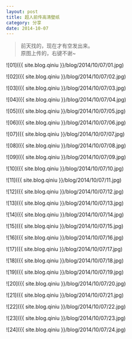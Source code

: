 ```yaml
---
layout: post
title: 超人前传高清壁纸
category: 分享
date: 2014-10-07
---
```


> 前天找的，现在才有空发出来。  
> 原图上传的，右键不谢~

![01]({{ site.blog.qiniu }}/blog/2014/10/07/01.jpg)

<!-- more -->

![02]({{ site.blog.qiniu }}/blog/2014/10/07/02.jpg)

![03]({{ site.blog.qiniu }}/blog/2014/10/07/03.jpg)

![04]({{ site.blog.qiniu }}/blog/2014/10/07/04.jpg)

![05]({{ site.blog.qiniu }}/blog/2014/10/07/05.jpg)

![06]({{ site.blog.qiniu }}/blog/2014/10/07/06.jpg)

![07]({{ site.blog.qiniu }}/blog/2014/10/07/07.jpg)

![08]({{ site.blog.qiniu }}/blog/2014/10/07/08.jpg)

![09]({{ site.blog.qiniu }}/blog/2014/10/07/09.jpg)

![10]({{ site.blog.qiniu }}/blog/2014/10/07/10.jpg)

![11]({{ site.blog.qiniu }}/blog/2014/10/07/11.jpg)

![12]({{ site.blog.qiniu }}/blog/2014/10/07/12.jpg)

![13]({{ site.blog.qiniu }}/blog/2014/10/07/13.jpg)

![14]({{ site.blog.qiniu }}/blog/2014/10/07/14.jpg)

![15]({{ site.blog.qiniu }}/blog/2014/10/07/15.jpg)

![16]({{ site.blog.qiniu }}/blog/2014/10/07/16.jpg)

![17]({{ site.blog.qiniu }}/blog/2014/10/07/17.jpg)

![18]({{ site.blog.qiniu }}/blog/2014/10/07/18.jpg)

![19]({{ site.blog.qiniu }}/blog/2014/10/07/19.jpg)

![20]({{ site.blog.qiniu }}/blog/2014/10/07/20.jpg)

![21]({{ site.blog.qiniu }}/blog/2014/10/07/21.jpg)

![22]({{ site.blog.qiniu }}/blog/2014/10/07/22.jpg)

![23]({{ site.blog.qiniu }}/blog/2014/10/07/23.jpg)

![24]({{ site.blog.qiniu }}/blog/2014/10/07/24.jpg)
